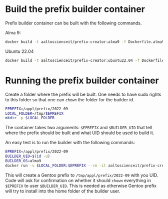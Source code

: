 # Build the prefix builder container

Prefix builder container can be built with the following commands.

Alma 9:
```sh
docker build -t aaltoscienceit/prefix-creator:alma9 -f Dockerfile.alma9 .
```

Ubuntu 22.04
```sh
docker build -t aaltoscienceit/prefix-creator:ubuntu22.04 -f Dockerfile.ubuntu2204 .
```

# Running the prefix builder container

Create a folder where the prefix will be built. One needs to have sudo rights to this folder so that one can `chown` the folder for the builder id.

```sh
EPREFIX=/appl/prefix/2022-09
LOCAL_FOLDER=/tmp/$EPREFIX
mkdir -p $LOCAL_FOLDER
```

The container takes two arguments: `$EPREFIX` and `$BUILDER_UID` that tell where the prefix should be built and what UID should be used to build it.

An easy test is to run the builder with the following commands:
```sh
EPREFIX=/appl/prefix/2022-09
BUILDER_UID=$(id -u)
BUILDER_OS=alma9
docker run -v $LOCAL_FOLDER:$EPREFIX --rm -it aaltoscienceit/prefix-creator:$BUILDER_OS $EPREFIX $BUILDER_UID
```

This will create a Gentoo prefix to `/tmp/appl/prefix/2022-09` with you UID.
Code will ask for confirmation on whether it should `chown` everything in `$EPREFIX` to user `$BUILDER_UID`.
This is needed as otherwise Gentoo prefix will try to install into the home folder of the builder user.
